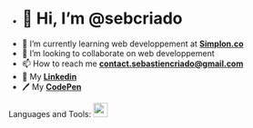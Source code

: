 - <h1>👋 Hi, I’m @sebcriado</h1>
- 🌱 I’m currently learning web developpement at <strong><a href="https://simplon.co/">Simplon.co</a></strong>
- 💞️ I’m looking to collaborate on web developpement 
- 📫 How to reach me <strong>contact.sebastiencriado@gmail.com</strong>
- 👤 My <strong><a href="https://www.linkedin.com/in/sébastien-criado-19427a212/">Linkedin</a></strong>
- 🖊 My <strong><a href="https://codepen.io/sebcriado">CodePen</a></strong>

Languages and Tools:
<img width="25px" src="https://cdn.jsdelivr.net/gh/devicons/devicon/icons/html5/html5-original.svg" />

<!---
sebcriado/sebcriado is a ✨ special ✨ repository because its `README.md` (this file) appears on your GitHub profile.
You can click the Preview link to take a look at your changes.
--->
